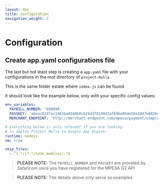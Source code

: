```yaml
---
layout: doc
title: Configuration
navigation_weight: 2
---
```


# Configuration

## Create app.yaml configurations file

The last but not least step is creating a `app.yaml` file with your configurations in the root directory of `project-mulla`.

This is the same folder estate where `index.js` can be found.

It should look like the example below, only with your specific config values:

```yaml
env_variables:
  PAYBILL_NUMBER: '898998'
  PASSKEY: 'a8eac82d7ac1461ba0348b0cb24d3f8140d3afb9be864e56a10d7e8026eaed66'
  MERCHANT_ENDPOINT: 'http://merchant-endpoint.com/mpesa/payment/complete'

# Everything below is only relevant if you are looking
# to deploy Project Mulla to Google App Engine.
runtime: nodejs
vm: true

skip_files:
  - ^(.*/)?.*/node_modules/.*$
```

> __PLEASE NOTE:__ The `PAYBILL_NUMBER` and `PASSKEY` are provided by Safaricom once you have registered for the MPESA G2 API

> __PLEASE NOTE:__ The details above only serve as examples

